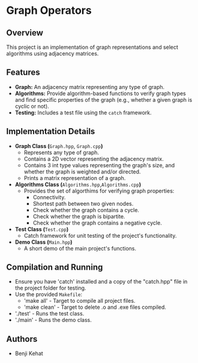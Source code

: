 
# Graph Operators

## Overview

This project is an implementation of graph representations and select algorithms using adjacency matrices.

## Features

- **Graph:** An adjacency matrix representing any type of graph.
- **Algorithms:** Provide algorithm-based functions to verify graph types and find specific properties of the graph (e.g., whether a given graph is cyclic or not).
- **Testing:** Includes a test file using the `catch` framework.

## Implementation Details

- **Graph Class (**`Graph.hpp`, `Graph.cpp`**)**
  - Represents any type of graph.
  - Contains a 2D vector representing the adjacency matrix.
  - Contains 3 int type values representing the graph's size, and whether the graph is weighted and/or directed.
  - Prints a matrix representation of a graph. 
- **Algorithms Class (**`Algorithms.hpp`,`Algorithms.cpp`**)**
  - Provides the set of algorthims for verifying graph properties:
    - Connectivity.
    - Shortest path between two given nodes.
    - Check whether the graph contains a cycle.
    - Check whether the graph is bipartite.
    - Check whether the graph contains a negative cycle.
- **Test Class (**`Test.cpp`**)**
  - Catch framework for unit testing of the project's functionality.
- **Demo Class (**`Main.hpp`**)**
  - A short demo of the main project's functions. 

## Compilation and Running
- Ensure you have 'catch' installed and a copy of the "catch.hpp" file in the project folder for testing.
- Use the provided `Makefile`:
  - 'make all' - Target to compile all project files.
  - 'make clean' - Target to delete .o and .exe files compiled.
- './test' - Runs the test class.
- './main' - Runs the demo class.



## Authors

- Benji Kehat

